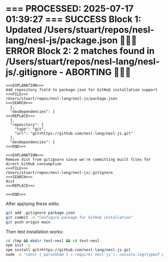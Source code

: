 === PROCESSED: 2025-07-17 01:39:27 ===
SUCCESS Block 1: Updated /Users/stuart/repos/nesl-lang/nesl-js/package.json
🚨🚨🚨 ERROR Block 2: 2 matches found in /Users/stuart/repos/nesl-lang/nesl-js/.gitignore - ABORTING 🚨🚨🚨
===

```
<<<EXPLANATION>>>
Add repository field to package.json for GitHub installation support
<<<FILE>>>
/Users/stuart/repos/nesl-lang/nesl-js/package.json
<<<SEARCH>>>
  },
  "devDependencies": {
<<<REPLACE>>>
  },
  "repository": {
    "type": "git",
    "url": "git+https://github.com/nesl-lang/nesl-js.git"
  },
  "devDependencies": {
<<<END>>>
```

```
<<<EXPLANATION>>>
Remove dist from gitignore since we're committing built files for direct GitHub consumption
<<<FILE>>>
/Users/stuart/repos/nesl-lang/nesl-js/.gitignore
<<<SEARCH>>>
dist
<<<REPLACE>>>
 
<<<END>>>
```

After applying these edits:
```bash
git add .gitignore package.json
git commit -m "Configure package for GitHub installation"
git push origin main
```

Then test installation works:
```bash
cd /tmp && mkdir test-nesl && cd test-nesl
npm init -y
npm install git+https://github.com/nesl-lang/nesl-js.git
node -e "const { parseSham } = require('nesl-js'); console.log(typeof parseSham)"
```